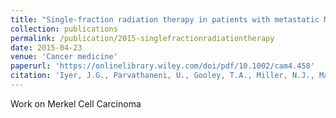 ```yaml
---
title: "Single-fraction radiation therapy in patients with metastatic Merkel cell carcinoma"
collection: publications
permalink: /publication/2015-singlefractionradiationtherapy
date: 2015-04-23
venue: 'Cancer medicine'
paperurl: 'https://onlinelibrary.wiley.com/doi/pdf/10.1002/cam4.458'
citation: 'Iyer, J.G., Parvathaneni, U., Gooley, T.A., Miller, N.J., Markowitz, E., Blom, A., Lewis, C.W., Doumani, R.F., Parvathaneni, K., Anderson, A.M., Bestick, A., Liao, J., Kane, G.M., Bhatia, S., Paulson, K.G., & Nghiem, P. (2015). Single-fraction radiation therapy in patients with metastatic Merkel cell carcinoma. Cancer Medicine, 4, 1161 - 1170.'
---
```

Work on Merkel Cell Carcinoma


